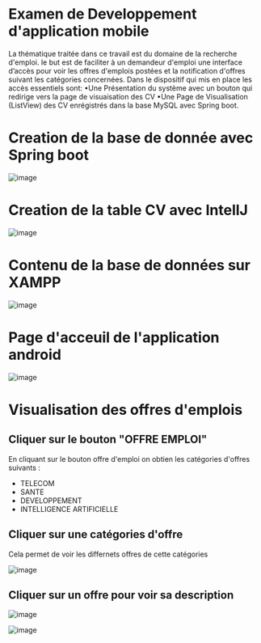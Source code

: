 # Examen de Developpement d'application mobile

La thématique  traitée dans ce travail est du domaine de la 
recherche d'emploi. le but est de faciliter à un demandeur 
d'emploi une interface d’accès pour voir les offres d'emplois 
postées et la notification d'offres suivant les catégories concernées. 
Dans le dispositif qui mis en place les accès essentiels sont: 
•Une Présentation du système avec un bouton qui redirige vers la 
page de visuaisation des CV 
•Une Page de Visualisation (ListView) des CV enrégistrés dans la 
base MySQL avec Spring boot.

# Creation de la base de donnée avec Spring boot

![image](https://user-images.githubusercontent.com/124637366/234699972-e1ec6b53-ca09-43cf-9100-da8e0badae73.png)

# Creation de la table CV avec IntellJ
![image](https://user-images.githubusercontent.com/124637366/234701609-36440289-9c0d-4756-8b52-69cda8fb629b.png)

# Contenu de la base de données sur XAMPP

![image](https://user-images.githubusercontent.com/124637366/234702546-82845686-f32c-4507-af39-0d995c6873fb.png)

# Page d'acceuil de l'application android

![image](https://user-images.githubusercontent.com/124637366/234712512-37ae41c2-f0b0-406a-80cd-f27ac73f5aef.png)

# Visualisation des offres d'emplois
 ## Cliquer sur le bouton "OFFRE EMPLOI"
En cliquant sur le bouton offre d'emploi on obtien les catégories d'offres suivants :
- TELECOM
- SANTE
- DEVELOPPEMENT
- INTELLIGENCE ARTIFICIELLE

 ## Cliquer sur une catégories d'offre
 Cela permet de voir les differnets offres de cette catégories

![image](https://user-images.githubusercontent.com/124637366/234712888-8acb53be-3b38-4599-89ff-fc4993289fea.png)

 ## Cliquer sur un offre pour voir sa description
![image](https://user-images.githubusercontent.com/124637366/234712950-789e465c-696b-464e-97f2-5ee0dcbbffb0.png)

![image](https://user-images.githubusercontent.com/124637366/234713161-556c12a5-2cb5-40e9-aab0-0078e34ee7a8.png)



